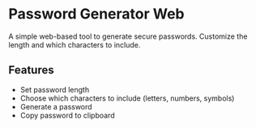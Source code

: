 # Password Generator Web

A simple web-based tool to generate secure passwords. Customize the length and which characters to include.

## Features

- Set password length
- Choose which characters to include (letters, numbers, symbols)
- Generate a password
- Copy password to clipboard
